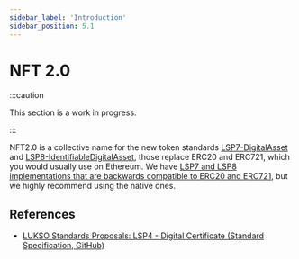 ```yaml
---
sidebar_label: 'Introduction'
sidebar_position: 5.1
---
```


# NFT 2.0

:::caution

This section is a work in progress.

:::

NFT2.0 is a collective name for the new token standards [LSP7-DigitalAsset](https://github.com/lukso-network/LIPs/blob/main/LSPs/LSP-7-DigitalAsset.md) and [LSP8-IdentifiableDigitalAsset](https://github.com/lukso-network/LIPs/blob/main/LSPs/LSP-8-IdentifiableDigitalAsset.md), those replace ERC20 and ERC721, which you would usually use on Ethereum. We have [LSP7 and LSP8 implementations that are backwards compatible to ERC20 and ERC721](https://github.com/lukso-network/lsp-universalprofile-smart-contracts/tree/main/contracts), but we highly recommend using the native ones.

## References

- [LUKSO Standards Proposals: LSP4 - Digital Certificate (Standard Specification, GitHub)](https://github.com/lukso-network/LIPs/blob/master/LSPs/LSP-4-DigitalCertificate.md)
